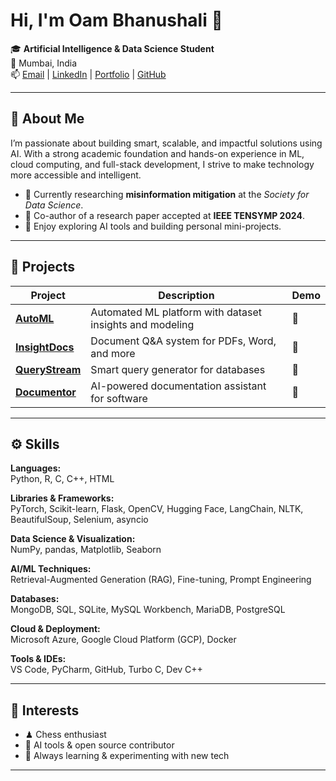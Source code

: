 # Hi, I'm Oam Bhanushali 👋

🎓 **Artificial Intelligence & Data Science Student**  
📍 Mumbai, India  
📫 [Email](mailto:oamb.work@gmail.com) | [LinkedIn](https://www.linkedin.com/in/oambhanushali) | [Portfolio](https://oam-b.me) | [GitHub](https://github.com/Oam11)

---

## 🧠 About Me

I’m passionate about building smart, scalable, and impactful solutions using AI. With a strong academic foundation and hands-on experience in ML, cloud computing, and full-stack development, I strive to make technology more accessible and intelligent.

- 🧪 Currently researching **misinformation mitigation** at the *Society for Data Science*.
- 📄 Co-author of a research paper accepted at **IEEE TENSYMP 2024**.
- 🧠 Enjoy exploring AI tools and building personal mini-projects.

---

## 🚀 Projects

| Project | Description | Demo |
|--------|-------------|------|
| **[AutoML](https://oam-b.me/AutoML/)** | Automated ML platform with dataset insights and modeling | 🔗 |
| **[InsightDocs](https://oam-b.me/InsightDocs/)** | Document Q&A system for PDFs, Word, and more | 🔗 |
| **[QueryStream](https://oam-b.me/QueryStream/)** | Smart query generator for databases | 🔗 |
| **[Documentor](https://oam-b.me/Documentor/)** | AI-powered documentation assistant for software | 🔗 |



---

## ⚙️ Skills

**Languages:**  
Python, R, C, C++, HTML  

**Libraries & Frameworks:**  
PyTorch, Scikit-learn, Flask, OpenCV, Hugging Face, LangChain, NLTK, BeautifulSoup, Selenium, asyncio  

**Data Science & Visualization:**  
NumPy, pandas, Matplotlib, Seaborn  

**AI/ML Techniques:**  
Retrieval-Augmented Generation (RAG), Fine-tuning, Prompt Engineering  

**Databases:**  
MongoDB, SQL, SQLite, MySQL Workbench, MariaDB, PostgreSQL  

**Cloud & Deployment:**  
Microsoft Azure, Google Cloud Platform (GCP), Docker  

**Tools & IDEs:**  
VS Code, PyCharm, GitHub, Turbo C, Dev C++

---

## 🧩 Interests

- ♟ Chess enthusiast  
- 🤖 AI tools & open source contributor  
- 🧪 Always learning & experimenting with new tech

---
